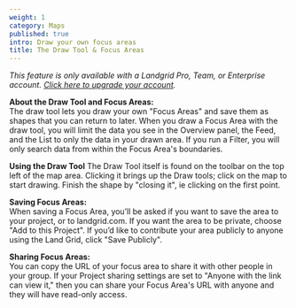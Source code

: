 ```yaml
---
weight: 1
category: Maps
published: true
intro: Draw your own focus areas
title: The Draw Tool & Focus Areas
---
```

_This feature is only available with a Landgrid Pro, Team, or Enterprise account. [Click here to upgrade your account](https://landgrid.com/plans)._

**About the Draw Tool and Focus Areas:**  
The draw tool lets you draw your own "Focus Areas" and save them as shapes that you can return to later. When you draw a Focus Area with the draw tool, you will limit the data you see in the Overview panel, the Feed, and the List to only the data in your drawn area. If you run a Filter, you will only search data from within the Focus Area's boundaries.

**Using the Draw Tool**
The Draw Tool itself is found on the toolbar on the top left of the map area. Clicking it brings up the Draw tools; click on the map to start drawing. Finish the shape by "closing it", ie clicking on the first point.


**Saving Focus Areas:**  
When saving a Focus Area, you’ll be asked if you want to save the area to your project, or to landgrid.com. If you want the area to be private, choose "Add to this Project". If you’d like to contribute your area publicly to anyone using the Land Grid, click "Save Publicly".

**Sharing Focus Areas:**  
You can copy the URL of your focus area to share it with other people in your group. If your Project sharing settings are set to "Anyone with the link can view it," then you can share your Focus Area's URL with anyone and they will have read-only access.
